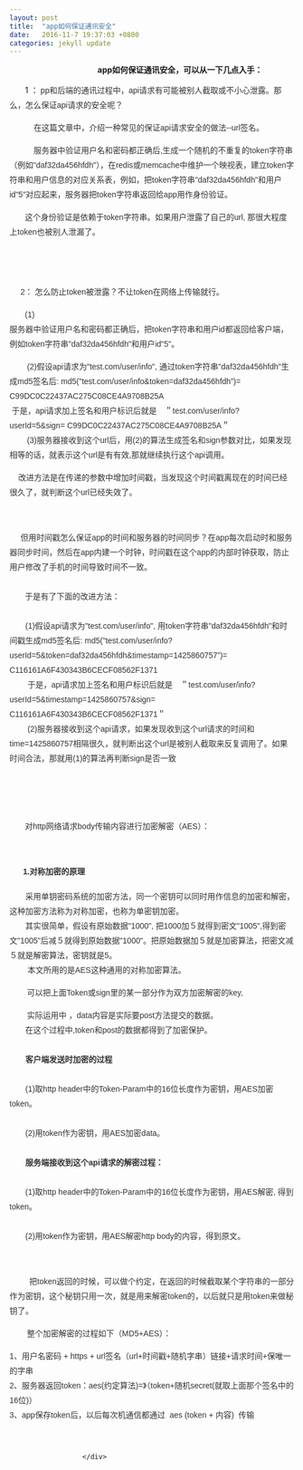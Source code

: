 ```yaml
---
layout: post
title:  "app如何保证通讯安全"
date:   2016-11-7 19:37:03 +0800
categories: jekyll update
---
```



<div class="skin_detail" id="article_content">
                        
<p><strong><span style="font-size:14px">&nbsp; &nbsp; &nbsp; &nbsp; &nbsp; &nbsp; &nbsp; &nbsp; &nbsp; &nbsp; &nbsp; &nbsp; &nbsp; &nbsp; &nbsp; &nbsp; &nbsp; &nbsp; &nbsp; &nbsp; &nbsp; &nbsp; &nbsp; &nbsp;app如何保证通讯安全，可以从一下几点入手：</span></strong></p>
<p>&nbsp; &nbsp; &nbsp; &nbsp;1<span style="font-family:Arial; color:#333333"><span style="font-size:14px; line-height:26px">&nbsp;</span></span>：&nbsp;<span style="color:rgb(51,51,51); font-family:Arial; font-size:14px; line-height:26px">pp和后端的通讯过程中，api请求有可能被别人截取或不小心泄露。那么，怎么保证api请求的安全呢？</span></p>
<p><span style="color:rgb(51,51,51); font-family:Arial; font-size:14px; line-height:26px">&nbsp; &nbsp; &nbsp; &nbsp; &nbsp; &nbsp;在这篇文章中，介绍一种常见的保证api请求安全的做法--url签名。</span></p>
<p><span style="color:rgb(51,51,51); font-family:Arial; font-size:14px; line-height:26px"><span style="color:rgb(51,51,51); font-family:Arial; font-size:14px; line-height:26px">&nbsp; &nbsp; &nbsp; &nbsp; &nbsp; &nbsp;服务器中验证用户名和密码都正确后,生成一个随机的不重复的token字符串（例如"daf32da456hfdh"），在redis或memcache中维护一个映视表，建立token字符串和用户信息的对应关系表，例如，把token字符串"daf32da456hfdh"和用户id"5"对应起来，服务器把token字符串返回给app用作身份验证。&nbsp;</span></span></p>
<p><span style="color:rgb(51,51,51); font-family:Arial; font-size:14px; line-height:26px"><span style="color:rgb(51,51,51); font-family:Arial; font-size:14px; line-height:26px">&nbsp; &nbsp; &nbsp; &nbsp;这个身份验证是依赖于token字符串。如果用户泄露了自己的url, 那很大程度上token也被别人泄漏了。</span></span></p>
<p><span style="color:rgb(51,51,51); font-family:Arial; font-size:14px; line-height:26px"><br>
</span></p>
<p><span style="color:rgb(51,51,51); font-family:Arial; font-size:14px; line-height:26px"><br style="color:rgb(51,51,51); font-family:Arial; font-size:14px; line-height:26px">
<span style="color:rgb(51,51,51); font-family:Arial; font-size:14px; line-height:26px">&nbsp; &nbsp; &nbsp;2： 怎么防止token被泄露？不让token在网络上传输就行。</span><br>
</span></p>
<p><span style="color:rgb(51,51,51); font-family:Arial; font-size:14px; line-height:26px"><span style="color:rgb(51,51,51); font-family:Arial; font-size:14px; line-height:26px">&nbsp; &nbsp; &nbsp; &nbsp;<span style="color:rgb(51,51,51); font-family:Arial; font-size:14px; line-height:26px">(1)</span><span style="color:rgb(51,51,51); font-family:Arial; font-size:14px; line-height:26px; white-space:pre">
</span><span style="color:rgb(51,51,51); font-family:Arial; font-size:14px; line-height:26px">服务器中验证用户名和密码都正确后，把token字符串和用户id都返回给客户端，例如token字符串"daf32da456hfdh"和用户id"5"。&nbsp;</span></span></span></p>
<p><span style="color:rgb(51,51,51); font-family:Arial; font-size:14px; line-height:26px"><span style="color:rgb(51,51,51); font-family:Arial; font-size:14px; line-height:26px"><span style="color:rgb(51,51,51); font-family:Arial; font-size:14px; line-height:26px">&nbsp;
 &nbsp; &nbsp; &nbsp; (2)假设api请求为"test.com/user/info", 通过token字符串"daf32da456hfdh"生成md5签名后: md5("test.com/user/info&amp;token=daf32da456hfdh”)= C99DC0C22437AC275C08CE4A9708B25A</span><br style="color:rgb(51,51,51); font-family:Arial; font-size:14px; line-height:26px">
<span style="color:rgb(51,51,51); font-family:Arial; font-size:14px; line-height:26px">&nbsp;于是，api请求加上签名和用户标识后就是&#12288;＂test.com/user/info?userId=5&amp;sign= C99DC0C22437AC275C08CE4A9708B25A＂</span><br style="color:rgb(51,51,51); font-family:Arial; font-size:14px; line-height:26px">
<span style="color:rgb(51,51,51); font-family:Arial; font-size:14px; line-height:26px">&nbsp; &nbsp; &nbsp; &nbsp; (3)服务器接收到这个url后，用(2)的算法生成签名和sign参数对比，如果发现相等的话，就表示这个url是有有效,那就继续执行这个api调用。</span></span></span></p>
<p><span style="color:rgb(51,51,51); font-family:Arial; font-size:14px; line-height:26px">&nbsp; &nbsp;&nbsp;</span><span style="color:rgb(51,51,51); font-family:Arial; font-size:14px; line-height:26px">改进方法是在传递的参数中增加时间戳，当发现这个时间戳离现在的时间已经很久了，就判断这个url已经失效了。</span></p>
<p><span style="color:rgb(51,51,51); font-family:Arial; font-size:14px; line-height:26px"><span style="color:rgb(51,51,51); font-family:Arial; font-size:14px; line-height:26px"><span style="color:rgb(51,51,51); font-family:Arial; font-size:14px; line-height:26px"><span style="color:rgb(51,51,51); font-family:Arial; font-size:14px; line-height:26px">&nbsp;
 &nbsp; &nbsp;&nbsp;</span></span></span></span></p>
<p><span style="color:rgb(51,51,51); font-family:Arial; font-size:14px; line-height:26px"><span style="color:rgb(51,51,51); font-family:Arial; font-size:14px; line-height:26px"><span style="color:rgb(51,51,51); font-family:Arial; font-size:14px; line-height:26px"><span style="color:rgb(51,51,51); font-family:Arial; font-size:14px; line-height:26px">&nbsp;
 &nbsp; &nbsp;但用时间戳怎么保证app的时间和服务器的时间同步？在app每次启动时和服务器同步时间，然后在app内建一个时钟，时间戳在这个app的内部时钟获取，防止用户修改了手机的时间导致时间不一致。</span><br style="color:rgb(51,51,51); font-family:Arial; font-size:14px; line-height:26px">
<br style="color:rgb(51,51,51); font-family:Arial; font-size:14px; line-height:26px">
<span style="color:rgb(51,51,51); font-family:Arial; font-size:14px; line-height:26px">&nbsp; &nbsp; &nbsp; &nbsp;于是有了下面的改进方法：</span><br style="color:rgb(51,51,51); font-family:Arial; font-size:14px; line-height:26px">
&nbsp;<br style="color:rgb(51,51,51); font-family:Arial; font-size:14px; line-height:26px">
<span style="color:rgb(51,51,51); font-family:Arial; font-size:14px; line-height:26px">&#12288;&#12288;(1)假设api请求为"test.com/user/info", 用token字符串"daf32da456hfdh"和时间戳生成md5签名后: md5("test.com/user/info?userId=5&amp;token=daf32da456hfdh&amp;timestamp=1425860757”)= C116161A6F430343B6CECF08562F1371</span><br style="color:rgb(51,51,51); font-family:Arial; font-size:14px; line-height:26px">
<span style="color:rgb(51,51,51); font-family:Arial; font-size:14px; line-height:26px">&nbsp;&#12288;&#12288;于是，api请求加上签名和用户标识后就是&#12288;＂test.com/user/info?userId=5&amp;timestamp=1425860757&amp;sign= C116161A6F430343B6CECF08562F1371＂</span><br style="color:rgb(51,51,51); font-family:Arial; font-size:14px; line-height:26px">
<span style="color:rgb(51,51,51); font-family:Arial; font-size:14px; line-height:26px">&nbsp;&#12288;&#12288;(2)服务器接收到这个api请求，如果发现收到这个url请求的时间和time=1425860757相隔很久，就判断出这个url是被别人截取来反复调用了。如果时间合法，那就用(1)的算法再判断sign是否一致</span></span></span></span></p>
<p><span style="color:rgb(51,51,51); font-family:Arial; font-size:14px; line-height:26px"><span style="color:rgb(51,51,51); font-family:Arial; font-size:14px; line-height:26px"><span style="color:rgb(51,51,51); font-family:Arial; font-size:14px; line-height:26px"><span style="color:rgb(51,51,51); font-family:Arial; font-size:14px; line-height:26px"><br>
</span></span></span></span></p>
<p><span style="color:rgb(51,51,51); font-family:Arial; font-size:14px; line-height:26px"><span style="color:rgb(51,51,51); font-family:Arial; font-size:14px; line-height:26px"><span style="color:rgb(51,51,51); font-family:Arial; font-size:14px; line-height:26px"><span style="color:rgb(51,51,51); font-family:Arial; font-size:14px; line-height:26px">&nbsp;
 &nbsp; &nbsp;</span></span></span></span></p>
<p><span style="color:rgb(51,51,51); font-family:Arial; font-size:14px; line-height:26px"><span style="color:rgb(51,51,51); font-family:Arial; font-size:14px; line-height:26px"><span style="color:rgb(51,51,51); font-family:Arial; font-size:14px; line-height:26px"><span style="color:rgb(51,51,51); font-family:Arial; font-size:14px; line-height:26px">&nbsp;
 &nbsp; &nbsp; &nbsp;对http网络请求body传输内容进行加密解密（AES）：</span></span></span></span></p>
<p><span style="color:rgb(51,51,51); font-family:Arial; line-height:26px"><span style="color:rgb(51,51,51); font-family:Arial; line-height:26px"><span style="color:rgb(51,51,51); font-family:Arial; line-height:26px"><span style="color:rgb(51,51,51); font-family:Arial; line-height:26px"><span style="font-size:14px">&nbsp;&nbsp;</span></span></span></span></span></p>
<h1 style="margin:0px; padding:0px; color:rgb(51,51,51); font-family:Arial; line-height:26px">
<span style="font-size:12px">&nbsp; &nbsp; &nbsp; </span><span style="font-size:14px">&nbsp;1.对称加密的原理</span></h1>
&nbsp;<br style="color:rgb(51,51,51); font-family:Arial; font-size:14px; line-height:26px">
<span style="font-size:14px; color:rgb(51,51,51); font-family:Arial; line-height:26px">&#12288;&#12288;采用单钥密码系统的加密方法，同一个密钥可以同时用作信息的加密和解密，这种加密方法称为对称加密，也称为单密钥加密。&nbsp;</span><br style="color:rgb(51,51,51); font-family:Arial; font-size:14px; line-height:26px">
<span style="font-size:14px; color:rgb(51,51,51); font-family:Arial; line-height:26px">&#12288;&#12288;其实很简单，假设有原始数据"1000", 把1000加５就得到密文"1005",得到密文"1005"后减５就得到原始数据"1000"。把原始数据加５就是加密算法，把密文减５就是解密算法，密钥就是5。&nbsp;</span><br style="color:rgb(51,51,51); font-family:Arial; font-size:14px; line-height:26px">
<span style="font-size:14px; color:rgb(51,51,51); font-family:Arial; line-height:26px">&#12288; &#12288;本文所用的是AES这种通用的对称加密算法。</span>
<p></p>
<p><span style="color:rgb(51,51,51); font-family:Arial; font-size:14px; line-height:26px"><span style="color:rgb(51,51,51); font-family:Arial; font-size:14px; line-height:26px"><span style="color:rgb(51,51,51); font-family:Arial; font-size:14px; line-height:26px"><span style="color:rgb(51,51,51); font-family:Arial; font-size:14px; line-height:26px">&nbsp;
 &nbsp; &nbsp; &nbsp; 可以把上面Token或sign里的某一部分作为双方加密解密的key,</span></span></span></span></p>
<p><span style="color:rgb(51,51,51); font-family:Arial; font-size:14px; line-height:26px"><span style="color:rgb(51,51,51); font-family:Arial; font-size:14px; line-height:26px"><span style="color:rgb(51,51,51); font-family:Arial; font-size:14px; line-height:26px"><span style="color:rgb(51,51,51); font-family:Arial; font-size:14px; line-height:26px">&nbsp;
 &nbsp; &nbsp; &nbsp; 实际运用中 ，<span style="color:rgb(51,51,51); font-family:Arial; font-size:14px; line-height:26px">data内容是实际要post方法提交的数据。&nbsp;</span><br style="color:rgb(51,51,51); font-family:Arial; font-size:14px; line-height:26px">
<span style="color:rgb(51,51,51); font-family:Arial; font-size:14px; line-height:26px">&#12288;&#12288;在这个过程中,token和post的数据都得到了加密保护。</span><br style="color:rgb(51,51,51); font-family:Arial; font-size:14px; line-height:26px">
&nbsp; &nbsp; &nbsp;<br style="color:rgb(51,51,51); font-family:Arial; font-size:14px; line-height:26px">
<span style="color:rgb(51,51,51); font-family:Arial; font-size:14px; line-height:26px"><strong>&#12288;&#12288;客户端发送时加密的过程</strong></span><br style="color:rgb(51,51,51); font-family:Arial; font-size:14px; line-height:26px">
<br style="color:rgb(51,51,51); font-family:Arial; font-size:14px; line-height:26px">
<span style="color:rgb(51,51,51); font-family:Arial; font-size:14px; line-height:26px">&#12288;&#12288;(1)取http header中的Token-Param中的16位长度作为密钥，用AES加密token。</span><br style="color:rgb(51,51,51); font-family:Arial; font-size:14px; line-height:26px">
<br style="color:rgb(51,51,51); font-family:Arial; font-size:14px; line-height:26px">
<span style="color:rgb(51,51,51); font-family:Arial; font-size:14px; line-height:26px">&#12288;&#12288;(2)用token作为密钥，用AES加密data。</span><br style="color:rgb(51,51,51); font-family:Arial; font-size:14px; line-height:26px">
&nbsp;<br style="color:rgb(51,51,51); font-family:Arial; font-size:14px; line-height:26px">
<span style="color:rgb(51,51,51); font-family:Arial; font-size:14px; line-height:26px">&#12288;&#12288;<strong>服务端接收到这个api请求的解密过程：</strong></span><br style="color:rgb(51,51,51); font-family:Arial; font-size:14px; line-height:26px">
&nbsp;<br style="color:rgb(51,51,51); font-family:Arial; font-size:14px; line-height:26px">
<span style="color:rgb(51,51,51); font-family:Arial; font-size:14px; line-height:26px">&#12288;&#12288;(1)取http header中的Token-Param中的16位长度作为密钥，用AES解密, 得到token。</span><br style="color:rgb(51,51,51); font-family:Arial; font-size:14px; line-height:26px">
<br style="color:rgb(51,51,51); font-family:Arial; font-size:14px; line-height:26px">
<span style="color:rgb(51,51,51); font-family:Arial; font-size:14px; line-height:26px">&#12288;&#12288;(2)用token作为密钥，用AES解密http body的内容，得到原文。</span></span></span></span></span></p>
<p><span style="color:rgb(51,51,51); font-family:Arial; font-size:14px; line-height:26px"><span style="color:rgb(51,51,51); font-family:Arial; font-size:14px; line-height:26px"><span style="color:rgb(51,51,51); font-family:Arial; font-size:14px; line-height:26px"><span style="color:rgb(51,51,51); font-family:Arial; font-size:14px; line-height:26px">&nbsp;
 &nbsp; &nbsp;</span></span></span></span></p>
<p style="color:rgb(51,51,51); font-family:Arial; font-size:14px; line-height:26px">
&nbsp; &nbsp; &nbsp; &nbsp; &nbsp;把token返回的时候，可以做个约定，在返回的时候截取某个字符串的一部分作为密钥，这个秘钥只用一次，就是用来解密token的，以后就只是用token来做秘钥了。&nbsp;</p>
<p style="color:rgb(51,51,51); font-family:Arial; font-size:14px; line-height:26px">
&nbsp; &nbsp; &nbsp; &nbsp; 整个加密解密的过程如下（MD5+AES）：</p>
<p style="color:rgb(51,51,51); font-family:Arial; font-size:14px; line-height:26px">
1、用户名密码 + https + url签名（url+时间戳+随机字串）链接+请求时间+保唯一的字串<br>
2、服务器返回token：aes(约定算法)=》（token+随机secret(就取上面那个签名中的16位)）<br>
3、app保存token后，以后每次机通信都通过 &nbsp;aes (token + 内容) &nbsp;传输</p>
<p><span style="color:rgb(51,51,51); font-family:Arial; font-size:14px; line-height:26px"><span style="color:rgb(51,51,51); font-family:Arial; font-size:14px; line-height:26px"><span style="color:rgb(51,51,51); font-family:Arial; font-size:14px; line-height:26px"><span style="color:rgb(51,51,51); font-family:Arial; font-size:14px; line-height:26px"><br>
</span></span></span></span></p>

                      </div>